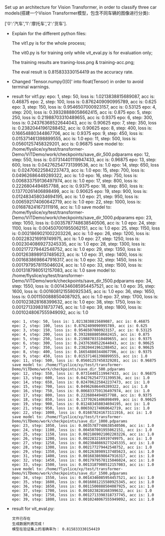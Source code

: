 Set up an architecture for Vision Transformer, in order to classify three car models(搭建一个Vision Transformer模型，包含不同车辆的图像进行分类):

['0':'汽车','1':'摩托车','2':'货车'].

- Explain for the different python files:

	The vit1.py is for the whole process;

	The vit0.py is for training only while vit_eval.py is for evaluation only;

	The training results are traning-loss.png & training-acc.png;

	The eval result is 0.815833330154419 as the accuracy rate.

- Changed 'Tensor.numpy()[0]' into float(Tensor) in order to avoid terminal warnings.

- result for vit1.py:
	epo: 1, step: 50, loss is: 1.0213838815689087, acc is: 0.46875
	epo: 2, step: 100, loss is: 0.8762409090995789, acc is: 0.625
	epo: 3, step: 150, loss is: 0.9546507000923157, acc is: 0.53125
	epo: 4, step: 200, loss is: 0.39328888058662415, acc is: 0.875
	epo: 5, step: 250, loss is: 0.21988703310489655, acc is: 0.9375
	epo: 6, step: 300, loss is: 0.24376368522644043, acc is: 0.90625
	epo: 7, step: 350, loss is: 0.23820441961288452, acc is: 0.90625
	epo: 8, step: 400, loss is: 0.16654880344867706, acc is: 0.9375
	epo: 9, step: 450, loss is: 0.015371461398899555, acc is: 1.0
	epo: 11, step: 500, loss is: 0.05601257458329201, acc is: 0.96875
	save model to: /home/flyslice/xy/test/transformer-Demo/ViTDemo/work/checkpoints/save_dir_500.pdparams
	epo: 12, step: 550, loss is: 0.07314401119947433, acc is: 0.96875
	epo: 13, step: 600, loss is: 0.042762547731399536, acc is: 1.0
	epo: 14, step: 650, loss is: 0.024706225842237473, acc is: 1.0
	epo: 15, step: 700, loss is: 0.04962686449289322, acc is: 1.0
	epo: 16, step: 750, loss is: 0.006833759136497974, acc is: 1.0
	epo: 17, step: 800, loss is: 0.2226804494857788, acc is: 0.9375
	epo: 18, step: 850, loss is: 0.13770261406898499, acc is: 0.90625
	epo: 19, step: 900, loss is: 0.012483458034694195, acc is: 1.0
	epo: 21, step: 950, loss is: 0.006592174060642719, acc is: 1.0
	epo: 22, step: 1000, loss is: 0.016878241673111916, acc is: 1.0
	save model to: /home/flyslice/xy/test/transformer-Demo/ViTDemo/work/checkpoints/save_dir_1000.pdparams
	epo: 23, step: 1050, loss is: 0.0035787748638540506, acc is: 1.0
	epo: 24, step: 1100, loss is: 0.004507001955062151, acc is: 1.0
	epo: 25, step: 1150, loss is: 0.0021869021002203226, acc is: 1.0
	epo: 26, step: 1200, loss is: 0.002283216919749975, acc is: 1.0
	epo: 27, step: 1250, loss is: 0.0023040869273245335, acc is: 1.0
	epo: 28, step: 1300, loss is: 0.002177279442548752, acc is: 1.0
	epo: 29, step: 1350, loss is: 0.0012638989137485623, acc is: 1.0
	epo: 31, step: 1400, loss is: 0.0016838698647916317, acc is: 1.0
	epo: 32, step: 1450, loss is: 0.0017979578115046024, acc is: 1.0
	epo: 33, step: 1500, loss is: 0.0013187980512157083, acc is: 1.0
	save model to: /home/flyslice/xy/test/transformer-Demo/ViTDemo/work/checkpoints/save_dir_1500.pdparams
	epo: 34, step: 1550, loss is: 0.0014346085954457521, acc is: 1.0
	epo: 35, step: 1600, loss is: 0.0016081215580925345, acc is: 1.0
	epo: 36, step: 1650, loss is: 0.0011500888504087925, acc is: 1.0
	epo: 37, step: 1700, loss is: 0.001023828168399632, acc is: 1.0
	epo: 38, step: 1750, loss is: 0.0012713398318737745, acc is: 1.0
	epo: 39, step: 1800, loss is: 0.0010248067555949092, acc is: 1.0

	```
	epo: 1, step: 50, loss is: 1.0213838815689087, acc is: 0.46875
	epo: 2, step: 100, loss is: 0.8762409090995789, acc is: 0.625
	epo: 3, step: 150, loss is: 0.9546507000923157, acc is: 0.53125
	epo: 4, step: 200, loss is: 0.39328888058662415, acc is: 0.875
	epo: 5, step: 250, loss is: 0.21988703310489655, acc is: 0.9375
	epo: 6, step: 300, loss is: 0.24376368522644043, acc is: 0.90625
	epo: 7, step: 350, loss is: 0.23820441961288452, acc is: 0.90625
	epo: 8, step: 400, loss is: 0.16654880344867706, acc is: 0.9375
	epo: 9, step: 450, loss is: 0.015371461398899555, acc is: 1.0
	epo: 11, step: 500, loss is: 0.05601257458329201, acc is: 0.96875
	save model to: /home/flyslice/xy/test/transformer-Demo/ViTDemo/work/checkpoints/save_dir_500.pdparams
	epo: 12, step: 550, loss is: 0.07314401119947433, acc is: 0.96875
	epo: 13, step: 600, loss is: 0.042762547731399536, acc is: 1.0
	epo: 14, step: 650, loss is: 0.024706225842237473, acc is: 1.0
	epo: 15, step: 700, loss is: 0.04962686449289322, acc is: 1.0
	epo: 16, step: 750, loss is: 0.006833759136497974, acc is: 1.0
	epo: 17, step: 800, loss is: 0.2226804494857788, acc is: 0.9375
	epo: 18, step: 850, loss is: 0.13770261406898499, acc is: 0.90625
	epo: 19, step: 900, loss is: 0.012483458034694195, acc is: 1.0
	epo: 21, step: 950, loss is: 0.006592174060642719, acc is: 1.0
	epo: 22, step: 1000, loss is: 0.016878241673111916, acc is: 1.0
	save model to: /home/flyslice/xy/test/transformer-Demo/ViTDemo/work/checkpoints/save_dir_1000.pdparams
	epo: 23, step: 1050, loss is: 0.0035787748638540506, acc is: 1.0
	epo: 24, step: 1100, loss is: 0.004507001955062151, acc is: 1.0
	epo: 25, step: 1150, loss is: 0.0021869021002203226, acc is: 1.0
	epo: 26, step: 1200, loss is: 0.002283216919749975, acc is: 1.0
	epo: 27, step: 1250, loss is: 0.0023040869273245335, acc is: 1.0
	epo: 28, step: 1300, loss is: 0.002177279442548752, acc is: 1.0
	epo: 29, step: 1350, loss is: 0.0012638989137485623, acc is: 1.0
	epo: 31, step: 1400, loss is: 0.0016838698647916317, acc is: 1.0
	epo: 32, step: 1450, loss is: 0.0017979578115046024, acc is: 1.0
	epo: 33, step: 1500, loss is: 0.0013187980512157083, acc is: 1.0
	save model to: /home/flyslice/xy/test/transformer-Demo/ViTDemo/work/checkpoints/save_dir_1500.pdparams
	epo: 34, step: 1550, loss is: 0.0014346085954457521, acc is: 1.0
	epo: 35, step: 1600, loss is: 0.0016081215580925345, acc is: 1.0
	epo: 36, step: 1650, loss is: 0.0011500888504087925, acc is: 1.0
	epo: 37, step: 1700, loss is: 0.001023828168399632, acc is: 1.0
	epo: 38, step: 1750, loss is: 0.0012713398318737745, acc is: 1.0
	epo: 39, step: 1800, loss is: 0.0010248067555949092, acc is: 1.0
	```

- result for vit_eval.py:

	```
	文件已存在
	生成数据列表完成！
	模型在验证集上的准确率为： 0.815833330154419
	```
